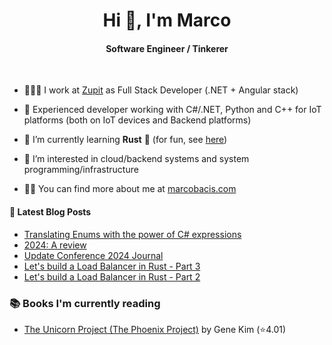 
<h1 align="center">Hi 👋, I'm Marco</h1>
<h4 align="center">Software Engineer / Tinkerer</h4>

&nbsp;

- 👨🏻‍💻 I work at [Zupit](https://zupit.it/) as Full Stack Developer (.NET + Angular stack)

- 💪 Experienced developer working with C#/.NET, Python and C++ for IoT platforms (both on IoT devices and Backend platforms)

- 🌱 I’m currently learning **Rust** 🦀 (for fun, see [here](https://github.com/marcobacis/adventofcode))

- 👀 I’m interested in cloud/backend systems and system programming/infrastructure

- 👨‍💻 You can find more about me at [marcobacis.com](marcobacis.com)

#### 📕 Latest Blog Posts
<!-- BLOG-POST-LIST:START -->
- [Translating Enums with the power of C# expressions](https://marcobacis.com/blog/dotnet-enum-translation-expression/)
- [2024: A review](https://marcobacis.com/blog/2024-review/)
- [Update Conference 2024 Journal](https://marcobacis.com/blog/2024-update-conference/)
- [Let&#39;s build a Load Balancer in Rust - Part 3](https://marcobacis.com/blog/load-balancer-rust-3/)
- [Let&#39;s build a Load Balancer in Rust - Part 2](https://marcobacis.com/blog/load-balancer-rust-2/)
<!-- BLOG-POST-LIST:END -->

### 📚 Books I'm currently reading
<!-- GOODREADS-LIST:START -->
- [The Unicorn Project (The Phoenix Project)](https://www.goodreads.com/review/show/7654774478?utm_medium=api&utm_source=rss) by Gene Kim (⭐️4.01)
<!-- GOODREADS-LIST:END -->